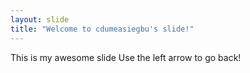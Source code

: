 ```yaml
---
layout: slide
title: "Welcome to cdumeasiegbu's slide!"
---
```

This is my awesome slide
Use the left arrow to go back!
